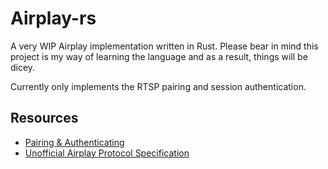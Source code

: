 # Airplay-rs

A very WIP Airplay implementation written in Rust. Please bear in mind this project is my way of learning the language and as a result, things will be dicey.

Currently only implements the RTSP pairing and session authentication.

## Resources

- [Pairing & Authenticating](https://htmlpreview.github.io/?https://github.com/philippe44/RAOP-Player/blob/master/doc/auth_protocol.html)
- [Unofficial Airplay Protocol Specification](https://nto.github.io/AirPlay.html)
